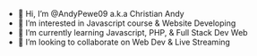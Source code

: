 - 👋 Hi, I’m @AndyPewe09 a.k.a Christian Andy
- 👀 I’m interested in Javascript course & Website Developing
- 🌱 I’m currently learning Javascript, PHP, & Full Stack Dev Web
- 💞️ I’m looking to collaborate on Web Dev & Live Streaming

<!---
AndyPewe09/AndyPewe09 is a ✨ special ✨ repository because its `README.md` (this file) appears on your GitHub profile.
You can click the Preview link to take a look at your changes.
--->
